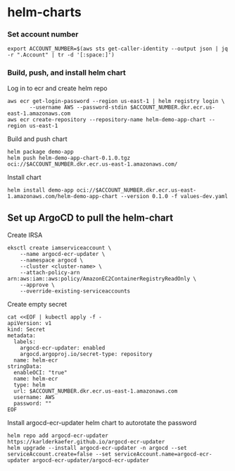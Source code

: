 # helm-charts
### Set account number
```
export ACCOUNT_NUMBER=$(aws sts get-caller-identity --output json | jq -r ".Account" | tr -d '[:space:]')
```
### Build, push, and install helm chart
Log in to ecr and create helm repo
```
aws ecr get-login-password --region us-east-1 | helm registry login \
       --username AWS --password-stdin $ACCOUNT_NUMBER.dkr.ecr.us-east-1.amazonaws.com
aws ecr create-repository --repository-name helm-demo-app-chart --region us-east-1
```
Build and push chart
```
helm package demo-app
helm push helm-demo-app-chart-0.1.0.tgz oci://$ACCOUNT_NUMBER.dkr.ecr.us-east-1.amazonaws.com/
```
Install chart
```
helm install demo-app oci://$ACCOUNT_NUMBER.dkr.ecr.us-east-1.amazonaws.com/helm-demo-app-chart --version 0.1.0 -f values-dev.yaml
```
## Set up ArgoCD to pull the helm-chart
Create IRSA
```
eksctl create iamserviceaccount \
    --name argocd-ecr-updater \
    --namespace argocd \
    --cluster <cluster-name> \
    --attach-policy-arn arn:aws:iam::aws:policy/AmazonEC2ContainerRegistryReadOnly \
    --approve \
    --override-existing-serviceaccounts
```
Create empty secret
```
cat <<EOF | kubectl apply -f -
apiVersion: v1
kind: Secret
metadata:
  labels:
    argocd-ecr-updater: enabled
    argocd.argoproj.io/secret-type: repository
  name: helm-ecr
stringData:
  enableOCI: "true"
  name: helm-ecr
  type: helm
  url: $ACCOUNT_NUMBER.dkr.ecr.us-east-1.amazonaws.com
  username: AWS
  password: ""
EOF
```
Install argocd-ecr-updater helm chart to autorotate the password
```
helm repo add argocd-ecr-updater https://karlderkaefer.github.io/argocd-ecr-updater
helm upgrade --install argocd-ecr-updater -n argocd --set serviceAccount.create=false --set serviceAccount.name=argocd-ecr-updater argocd-ecr-updater/argocd-ecr-updater
```

